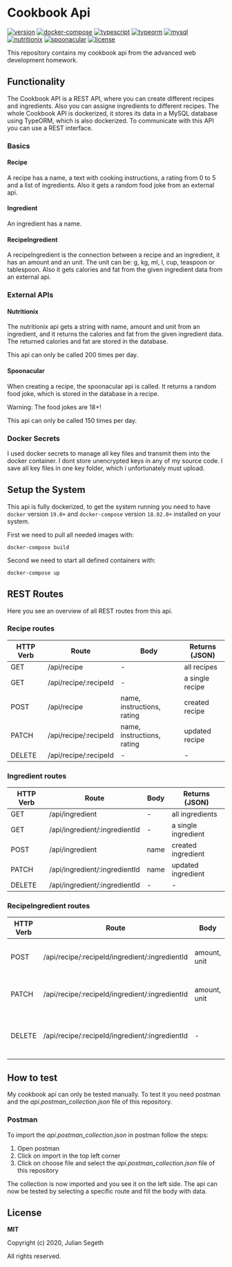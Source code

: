 # Cookbook Api

[![version](https://img.shields.io/badge/version-1.0.0-green?style=flat-square)](.)
[![docker-compose](https://img.shields.io/badge/docker--compose-3.6-orange?style=flat-square)](https://docs.docker.com/compose/)
[![typescript](https://img.shields.io/badge/typescript-3.8.3-orange?style=flat-square)](https://www.typescriptlang.org/)
[![typeorm](https://img.shields.io/badge/typeorm-0.2.24-orange?style=flat-square)](https://typeorm.io/#/)
[![mysql](https://img.shields.io/badge/mysql-5.7-orange?style=flat-square)](https://hub.docker.com/_/mysql)
[![nutritionix](https://img.shields.io/badge/api-nutritionix-blue?style=flat-square)](https://www.nutritionix.com/business/api)
[![spoonacular](https://img.shields.io/badge/api-spoonacular-blue?style=flat-square)](https://spoonacular.com/food-api)
[![license](https://img.shields.io/badge/license-MIT-brown.svg?style=flat-square)](LICENSE)

This repository contains my cookbook api from the advanced web development homework.

## Functionality

The Cookbook API is a REST API, where you can create different recipes and ingredients. Also you can assigne ingredients to different recipes. The whole Cookbook API is dockerized, it stores its data in a MySQL database using TypeORM, which is also dockerized. To communicate with this API you can use a REST interface.

### Basics

#### Recipe

A recipe has a name, a text with cooking instructions, a rating from 0 to 5 and a list of ingredients. Also it gets a random food joke from an external api.

#### Ingredient

An ingredient has a name.

#### RecipeIngredient

A recipeIngredient is the connection between a recipe and an ingredient, it has an amount and an unit. The unit can be: g, kg, ml, l, cup, teaspoon or tablespoon. Also it gets calories and fat from the given ingredient data from an external api.

### External APIs

#### Nutritionix

The nutritionix api gets a string with name, amount and unit from an ingredient, and it returns the calories and fat from the given ingredient data. The returned calories and fat are stored in the database.

This api can only be called 200 times per day.

#### Spoonacular

When creating a recipe, the spoonacular api is called. It returns a random food joke, which is stored in the database in a recipe.

Warning: The food jokes are 18+!

This api can only be called 150 times per day.

### Docker Secrets

I used docker secrets to manage all key files and transmit them into the docker container. I dont store unencrypted keys in any of my source code. I save all key files in one key folder, which i unfortunately must upload.

## Setup the System

This api is fully dockerized, to get the system running you need to have `docker` version `19.0+` and `docker-compose` version `18.02.0+` installed on your system.

First we need to pull all needed images with:

```
docker-compose build
```

Second we need to start all defined containers with:

```
docker-compose up
```

## REST Routes

Here you see an overview of all REST routes from this api.

### Recipe routes

| HTTP Verb | Route                 | Body                       | Returns (JSON)  |
| --------- | --------------------- | -------------------------- | --------------- |
| GET       | /api/recipe           | -                          | all recipes     |
| GET       | /api/recipe/:recipeId | -                          | a single recipe |
| POST      | /api/recipe           | name, instructions, rating | created recipe  |
| PATCH     | /api/recipe/:recipeId | name, instructions, rating | updated recipe  |
| DELETE    | /api/recipe/:recipeId | -                          | -               |

### Ingredient routes

| HTTP Verb | Route                         | Body | Returns (JSON)      |
| --------- | ----------------------------- | ---- | ------------------- |
| GET       | /api/ingredient               | -    | all ingredients     |
| GET       | /api/ingredient/:ingredientId | -    | a single ingredient |
| POST      | /api/ingredient               | name | created ingredient  |
| PATCH     | /api/ingredient/:ingredientId | name | updated ingredient  |
| DELETE    | /api/ingredient/:ingredientId | -    | -                   |

### RecipeIngredient routes

| HTTP Verb | Route                                          | Body         | Returns (JSON)                        |
| --------- | ---------------------------------------------- | ------------ | ------------------------------------- |
| POST      | /api/recipe/:recipeId/ingredient/:ingredientId | amount, unit | recipe with the added ingredient      |
| PATCH     | /api/recipe/:recipeId/ingredient/:ingredientId | amount, unit | recipe with the updated ingredient    |
| DELETE    | /api/recipe/:recipeId/ingredient/:ingredientId | -            | recipe without the deleted ingredient |

## How to test

My cookbook api can only be tested manually. To test it you need postman and the _api.postman_collection.json_ file of this repository.

### Postman

To import the _api.postman_collection.json_ in postman follow the steps:

1. Open postman
2. Click on import in the top left corner
3. Click on choose file and select the _api.postman_collection.json_ file of this repository

The collection is now imported and you see it on the left side. The api can now be tested by selecting a specific route and fill the body with data.

## License

**MIT**

Copyright (c) 2020, Julian Segeth

All rights reserved.
